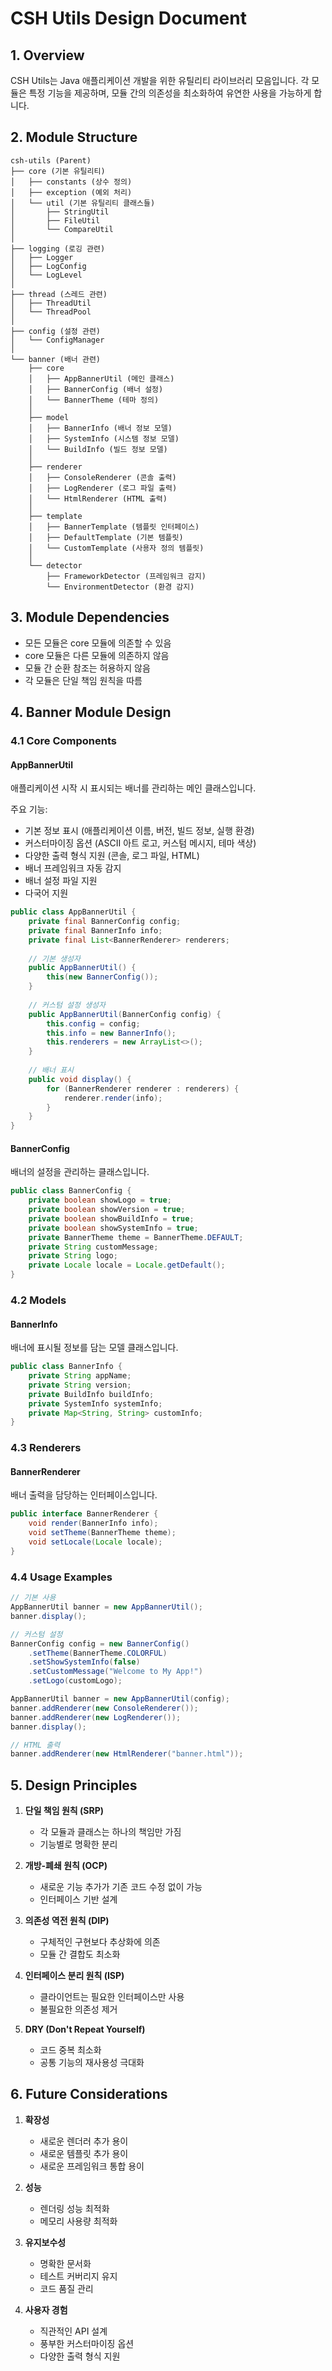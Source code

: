 # CSH Utils Design Document

## 1. Overview

CSH Utils는 Java 애플리케이션 개발을 위한 유틸리티 라이브러리 모음입니다. 각 모듈은 특정 기능을 제공하며, 모듈 간의 의존성을 최소화하여 유연한 사용을 가능하게 합니다.

## 2. Module Structure

```
csh-utils (Parent)
├── core (기본 유틸리티)
│   ├── constants (상수 정의)
│   ├── exception (예외 처리)
│   └── util (기본 유틸리티 클래스들)
│       ├── StringUtil
│       ├── FileUtil
│       └── CompareUtil
│
├── logging (로깅 관련)
│   ├── Logger
│   ├── LogConfig
│   └── LogLevel
│
├── thread (스레드 관련)
│   ├── ThreadUtil
│   └── ThreadPool
│
├── config (설정 관련)
│   └── ConfigManager
│
└── banner (배너 관련)
    ├── core
    │   ├── AppBannerUtil (메인 클래스)
    │   ├── BannerConfig (배너 설정)
    │   └── BannerTheme (테마 정의)
    │
    ├── model
    │   ├── BannerInfo (배너 정보 모델)
    │   ├── SystemInfo (시스템 정보 모델)
    │   └── BuildInfo (빌드 정보 모델)
    │
    ├── renderer
    │   ├── ConsoleRenderer (콘솔 출력)
    │   ├── LogRenderer (로그 파일 출력)
    │   └── HtmlRenderer (HTML 출력)
    │
    ├── template
    │   ├── BannerTemplate (템플릿 인터페이스)
    │   ├── DefaultTemplate (기본 템플릿)
    │   └── CustomTemplate (사용자 정의 템플릿)
    │
    └── detector
        ├── FrameworkDetector (프레임워크 감지)
        └── EnvironmentDetector (환경 감지)
```

## 3. Module Dependencies

- 모든 모듈은 core 모듈에 의존할 수 있음
- core 모듈은 다른 모듈에 의존하지 않음
- 모듈 간 순환 참조는 허용하지 않음
- 각 모듈은 단일 책임 원칙을 따름

## 4. Banner Module Design

### 4.1 Core Components

#### AppBannerUtil
애플리케이션 시작 시 표시되는 배너를 관리하는 메인 클래스입니다.

주요 기능:
- 기본 정보 표시 (애플리케이션 이름, 버전, 빌드 정보, 실행 환경)
- 커스터마이징 옵션 (ASCII 아트 로고, 커스텀 메시지, 테마 색상)
- 다양한 출력 형식 지원 (콘솔, 로그 파일, HTML)
- 배너 프레임워크 자동 감지
- 배너 설정 파일 지원
- 다국어 지원

```java
public class AppBannerUtil {
    private final BannerConfig config;
    private final BannerInfo info;
    private final List<BannerRenderer> renderers;
    
    // 기본 생성자
    public AppBannerUtil() {
        this(new BannerConfig());
    }
    
    // 커스텀 설정 생성자
    public AppBannerUtil(BannerConfig config) {
        this.config = config;
        this.info = new BannerInfo();
        this.renderers = new ArrayList<>();
    }
    
    // 배너 표시
    public void display() {
        for (BannerRenderer renderer : renderers) {
            renderer.render(info);
        }
    }
}
```

#### BannerConfig
배너의 설정을 관리하는 클래스입니다.

```java
public class BannerConfig {
    private boolean showLogo = true;
    private boolean showVersion = true;
    private boolean showBuildInfo = true;
    private boolean showSystemInfo = true;
    private BannerTheme theme = BannerTheme.DEFAULT;
    private String customMessage;
    private String logo;
    private Locale locale = Locale.getDefault();
}
```

### 4.2 Models

#### BannerInfo
배너에 표시될 정보를 담는 모델 클래스입니다.

```java
public class BannerInfo {
    private String appName;
    private String version;
    private BuildInfo buildInfo;
    private SystemInfo systemInfo;
    private Map<String, String> customInfo;
}
```

### 4.3 Renderers

#### BannerRenderer
배너 출력을 담당하는 인터페이스입니다.

```java
public interface BannerRenderer {
    void render(BannerInfo info);
    void setTheme(BannerTheme theme);
    void setLocale(Locale locale);
}
```

### 4.4 Usage Examples

```java
// 기본 사용
AppBannerUtil banner = new AppBannerUtil();
banner.display();

// 커스텀 설정
BannerConfig config = new BannerConfig()
    .setTheme(BannerTheme.COLORFUL)
    .setShowSystemInfo(false)
    .setCustomMessage("Welcome to My App!")
    .setLogo(customLogo);

AppBannerUtil banner = new AppBannerUtil(config);
banner.addRenderer(new ConsoleRenderer());
banner.addRenderer(new LogRenderer());
banner.display();

// HTML 출력
banner.addRenderer(new HtmlRenderer("banner.html"));
```

## 5. Design Principles

1. **단일 책임 원칙 (SRP)**
   - 각 모듈과 클래스는 하나의 책임만 가짐
   - 기능별로 명확한 분리

2. **개방-폐쇄 원칙 (OCP)**
   - 새로운 기능 추가가 기존 코드 수정 없이 가능
   - 인터페이스 기반 설계

3. **의존성 역전 원칙 (DIP)**
   - 구체적인 구현보다 추상화에 의존
   - 모듈 간 결합도 최소화

4. **인터페이스 분리 원칙 (ISP)**
   - 클라이언트는 필요한 인터페이스만 사용
   - 불필요한 의존성 제거

5. **DRY (Don't Repeat Yourself)**
   - 코드 중복 최소화
   - 공통 기능의 재사용성 극대화

## 6. Future Considerations

1. **확장성**
   - 새로운 렌더러 추가 용이
   - 새로운 템플릿 추가 용이
   - 새로운 프레임워크 통합 용이

2. **성능**
   - 렌더링 성능 최적화
   - 메모리 사용량 최적화

3. **유지보수성**
   - 명확한 문서화
   - 테스트 커버리지 유지
   - 코드 품질 관리

4. **사용자 경험**
   - 직관적인 API 설계
   - 풍부한 커스터마이징 옵션
   - 다양한 출력 형식 지원 